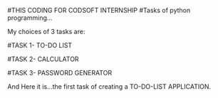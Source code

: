 #THIS CODING FOR CODSOFT INTERNSHIP
#Tasks of python programming...

My choices of 3 tasks are:

#TASK 1- TO-DO LIST

#TASK 2- CALCULATOR

#TASK 3- PASSWORD GENERATOR

And Here it is...the first task of creating a TO-DO-LIST APPLICATION.
